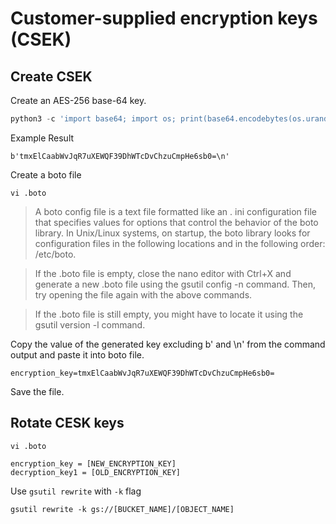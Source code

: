 # Customer-supplied encryption keys (CSEK)

## Create CSEK 

Create an AES-256 base-64 key.

```python
python3 -c 'import base64; import os; print(base64.encodebytes(os.urandom(32)))'
```

Example Result

```
b'tmxElCaabWvJqR7uXEWQF39DhWTcDvChzuCmpHe6sb0=\n'
```

Create a boto file

```
vi .boto
```

> A boto config file is a text file formatted like an . ini configuration file that specifies values for options that control the behavior of the boto library. In Unix/Linux systems, on startup, the boto library looks for configuration files in the following locations and in the following order: /etc/boto.

> If the .boto file is empty, close the nano editor with Ctrl+X and generate a new .boto file using the gsutil config -n command. Then, try opening the file again with the above commands.

> If the .boto file is still empty, you might have to locate it using the gsutil version -l command.

Copy the value of the generated key excluding b' and \n' from the command output and paste it into boto file.

```
encryption_key=tmxElCaabWvJqR7uXEWQF39DhWTcDvChzuCmpHe6sb0=
```

Save the file.

## Rotate CESK keys

```
vi .boto
```

```
encryption_key = [NEW_ENCRYPTION_KEY]
decryption_key1 = [OLD_ENCRYPTION_KEY]
```

Use ``gsutil rewrite`` with ``-k`` flag

```
gsutil rewrite -k gs://[BUCKET_NAME]/[OBJECT_NAME]
```